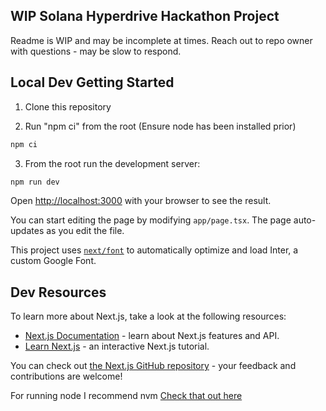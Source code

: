 ## WIP Solana Hyperdrive Hackathon Project 

Readme is WIP and may be incomplete at times. Reach out to repo owner with questions - may be slow to respond.


## Local Dev Getting Started

1. Clone this repository 

2. Run "npm ci" from the root (Ensure node has been installed prior)

```bash
npm ci
```

3. From the root run the development server:

```bash
npm run dev
```

Open [http://localhost:3000](http://localhost:3000) with your browser to see the result.

You can start editing the page by modifying `app/page.tsx`. The page auto-updates as you edit the file.

This project uses [`next/font`](https://nextjs.org/docs/basic-features/font-optimization) to automatically optimize and load Inter, a custom Google Font.

## Dev Resources 

To learn more about Next.js, take a look at the following resources:

- [Next.js Documentation](https://nextjs.org/docs) - learn about Next.js features and API.
- [Learn Next.js](https://nextjs.org/learn) - an interactive Next.js tutorial.

You can check out [the Next.js GitHub repository](https://github.com/vercel/next.js/) - your feedback and contributions are welcome!

For running node I recommend nvm [Check that out here](https://github.com/nvm-sh/nvm)
